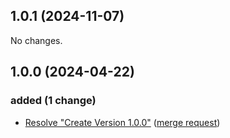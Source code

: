 ## 1.0.1 (2024-11-07)

No changes.

## 1.0.0 (2024-04-22)

### added (1 change)

- [Resolve "Create Version 1.0.0"](jupyterjsc/packages/jupyterhub-unicorespawner@86ffa77e6903426f2650f439a48b4506d3c359a1) ([merge request](jupyterjsc/packages/jupyterhub-unicorespawner!1))
